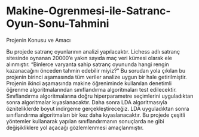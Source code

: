 # Makine-Ogrenmesi-ile-Satranc-Oyun-Sonu-Tahmini

Projenin Konusu ve Amacı

Bu projede satranç oyunlarının analizi yapılacaktır. Lichess adlı satranç sitesinde oynanan 20000’e yakın sayıda maç veri kümesi olarak ele alınmıştır. “Binlerce varyanta sahip satranç oyununda hangi rengin kazanacağını önceden tahmin edebilir miyiz?” Bu sorudan yola çıkılan bu projenin birinci aşamasında tüm veriler analize uygun bir hale getirilmiştir. Projenin ikinci aşamasında makine öğreniminde kullanılan denetimli öğrenme algoritmalarından sınıflandırma algoritmaları test edilecektir.
	Sınıflandırma algoritmalarına doğru hiperparametre seçimlerini uyguladıktan sonra algoritmalar kıyaslanacaktır. Daha sonra LDA algoritmasıyla özniteliklerde boyut indirgeme gerçekleştireceğiz. LDA uyguladıktan sonra sınıflandırma algoritmaları bir kez daha kıyaslanacaktır.
	Bu projede çeşitli yöntemler kullanarak yapılan sınıflandırmanın sonuçlarda ne gibi değişikliklere yol açacağı gözlemlenmesi amaçlanmıştır. 
